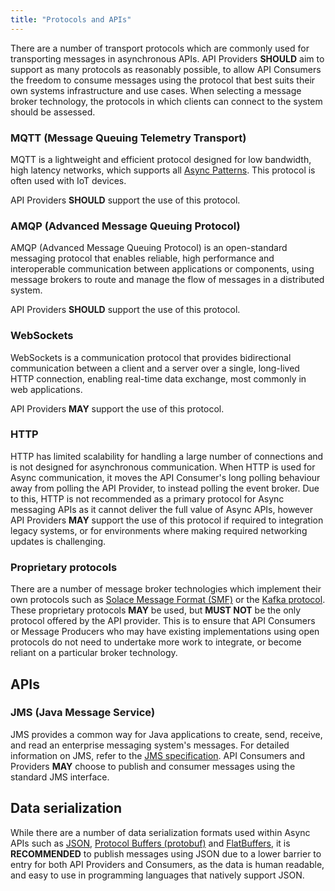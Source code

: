 ```yaml
---
title: "Protocols and APIs"
---
```


There are a number of transport protocols which are commonly used for transporting messages in asynchronous APIs. API Providers **SHOULD** aim to support as many protocols as reasonably possible, to allow API Consumers the freedom to consume messages using the protocol that best suits their own systems infrastructure and use cases. When selecting a message broker technology, the protocols in which clients can connect to the system should be assessed.

### MQTT (Message Queuing Telemetry Transport)

MQTT is a lightweight and efficient protocol designed for low bandwidth, high latency networks, which supports all [Async Patterns](../02-Asynchronous%20APIs/Async%20Patterns/01-Intro.md). This protocol is often used with IoT devices.

API Providers **SHOULD** support the use of this protocol.

### AMQP (Advanced Message Queuing Protocol)

AMQP (Advanced Message Queuing Protocol) is an open-standard messaging protocol that enables reliable, high performance and interoperable communication between applications or components, using message brokers to route and manage the flow of messages in a distributed system.

API Providers **SHOULD** support the use of this protocol.

### WebSockets

WebSockets is a communication protocol that provides bidirectional communication between a client and a server over a single, long-lived HTTP connection, enabling real-time data exchange, most commonly in web applications.

API Providers **MAY** support the use of this protocol.

### HTTP

HTTP has limited scalability for handling a large number of connections and is not designed for asynchronous communication. When HTTP is used for Async communication, it moves the API Consumer's long polling behaviour away from polling the API Provider, to instead polling the event broker. Due to this, HTTP is not recommended as a primary protocol for Async messaging APIs as it cannot deliver the full value of Async APIs, however API Providers **MAY** support the use of this protocol if required to integration legacy systems, or for environments where making required networking updates is challenging.

### Proprietary protocols

There are a number of message broker technologies which implement their own protocols such as [Solace Message Format (SMF)](https://docs.solace.com/Messaging/SMF-Topics.htm) or the [Kafka protocol](https://kafka.apache.org/0100/protocol.html). These proprietary protocols **MAY** be used, but **MUST NOT** be the only protocol offered by the API provider. This is to ensure that API Consumers or Message Producers who may have existing implementations using open protocols do not need to undertake more work to integrate, or become reliant on a particular broker technology.

## APIs

### JMS (Java Message Service)
JMS provides a common way for Java applications to create, send, receive, and read an enterprise messaging system's messages. For detailed information on JMS, refer to the [JMS specification](https://jcp.org/en/jsr/detail?id=343). API Consumers and Providers **MAY** choose to publish and consumer messages using the standard JMS interface.
 
## Data serialization

While there are a number of data serialization formats used within Async APIs such as [JSON](https://datatracker.ietf.org/doc/html/rfc7159), [Protocol Buffers (protobuf)](https://protobuf.dev) and [FlatBuffers](https://flatbuffers.dev), it is **RECOMMENDED** to publish messages using JSON due to a lower barrier to entry for both API Providers and Consumers, as the data is human readable, and easy to use in programming languages that natively support JSON.
